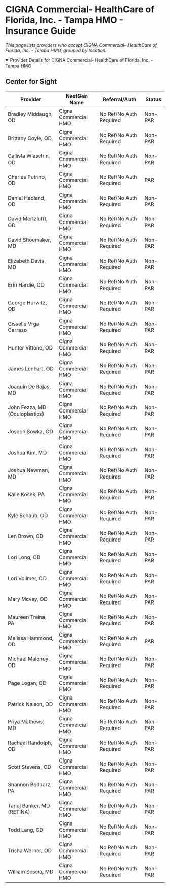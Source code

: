 # CIGNA Commercial- HealthCare of Florida, Inc. - Tampa HMO - Insurance Guide

*This page lists providers who accept CIGNA Commercial- HealthCare of Florida, Inc. - Tampa HMO, grouped by location.*

<details open><summary>Provider Details for CIGNA Commercial- HealthCare of Florida, Inc. - Tampa HMO</summary>

## Center for Sight

| Provider | NextGen Name | Referral/Auth | Status |
|----------|-------------|--------------|--------|
| Bradley Middaugh, OD | Cigna Commercial HMO | No Ref/No Auth Required | Non-PAR |
| Brittany Coyle, OD | Cigna Commercial HMO | No Ref/No Auth Required | Non-PAR |
| Callista Wlaschin, OD | Cigna Commercial HMO | No Ref/No Auth Required | Non-PAR |
| Charles Putrino, OD | Cigna Commercial HMO | No Ref/No Auth Required | PAR |
| Daniel Hadland, OD | Cigna Commercial HMO | No Ref/No Auth Required | Non-PAR |
| David Mertzlufft, OD | Cigna Commercial HMO | No Ref/No Auth Required | Non-PAR |
| David Shoemaker, MD | Cigna Commercial HMO | No Ref/No Auth Required | Non-PAR |
| Elizabeth Davis, MD | Cigna Commercial HMO | No Ref/No Auth Required | Non-PAR |
| Erin Hardie, OD | Cigna Commercial HMO | No Ref/No Auth Required | Non-PAR |
| George Hurwitz, OD | Cigna Commercial HMO | No Ref/No Auth Required | Non-PAR |
| Gisselle Vrga Carraso | Cigna Commercial HMO | No Ref/No Auth Required | Non-PAR |
| Hunter Vittone, OD | Cigna Commercial HMO | No Ref/No Auth Required | Non-PAR |
| James Lenhart, OD | Cigna Commercial HMO | No Ref/No Auth Required | Non-PAR |
| Joaquin De Rojas, MD | Cigna Commercial HMO | No Ref/No Auth Required | Non-PAR |
| John Fezza, MD (Oculoplastics) | Cigna Commercial HMO | No Ref/No Auth Required | Non-PAR |
| Joseph Sowka, OD | Cigna Commercial HMO | No Ref/No Auth Required | Non-PAR |
| Joshua Kim, MD | Cigna Commercial HMO | No Ref/No Auth Required | Non-PAR |
| Joshua Newman, MD | Cigna Commercial HMO | No Ref/No Auth Required | Non-PAR |
| Kalie Kosek, PA | Cigna Commercial HMO | No Ref/No Auth Required | Non-PAR |
| Kyle Schaub, OD | Cigna Commercial HMO | No Ref/No Auth Required | Non-PAR |
| Len Brown, OD | Cigna Commercial HMO | No Ref/No Auth Required | Non-PAR |
| Lori Long, OD | Cigna Commercial HMO | No Ref/No Auth Required | Non-PAR |
| Lori Vollmer, OD | Cigna Commercial HMO | No Ref/No Auth Required | Non-PAR |
| Mary Mcvey, OD | Cigna Commercial HMO | No Ref/No Auth Required | Non-PAR |
| Maureen Traina, PA | Cigna Commercial HMO | No Ref/No Auth Required | Non-PAR |
| Melissa Hammond, OD | Cigna Commercial HMO | No Ref/No Auth Required | PAR |
| Michael Maloney, OD | Cigna Commercial HMO | No Ref/No Auth Required | Non-PAR |
| Page Logan, OD | Cigna Commercial HMO | No Ref/No Auth Required | Non-PAR |
| Patrick Nelson, OD | Cigna Commercial HMO | No Ref/No Auth Required | Non-PAR |
| Priya Mathews, MD | Cigna Commercial HMO | No Ref/No Auth Required | Non-PAR |
| Rachael Randolph, OD | Cigna Commercial HMO | No Ref/No Auth Required | Non-PAR |
| Scott Stevens, OD | Cigna Commercial HMO | No Ref/No Auth Required | Non-PAR |
| Shannon Bednarz, PA | Cigna Commercial HMO | No Ref/No Auth Required | Non-PAR |
| Tanuj Banker, MD (RETINA) | Cigna Commercial HMO | No Ref/No Auth Required | Non-PAR |
| Todd Lang, OD | Cigna Commercial HMO | No Ref/No Auth Required | Non-PAR |
| Trisha Werner, OD | Cigna Commercial HMO | No Ref/No Auth Required | Non-PAR |
| William Soscia, MD | Cigna Commercial HMO | No Ref/No Auth Required | Non-PAR |

</details>

